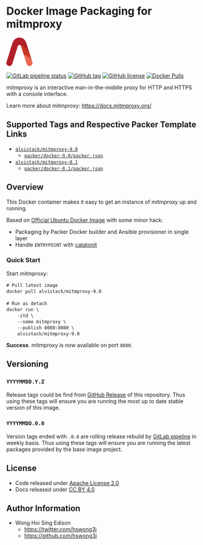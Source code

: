 # Docker Image Packaging for mitmproxy

<a href="https://alvistack.com" title="AlviStack" target="_blank"><img src="/alvistack.svg" height="75" alt="AlviStack"></a>

[![GitLab pipeline status](https://img.shields.io/gitlab/pipeline/alvistack/docker-mitmproxy/master)](https://gitlab.com/alvistack/docker-mitmproxy/-/pipelines)
[![GitHub tag](https://img.shields.io/github/tag/alvistack/docker-mitmproxy.svg)](https://github.com/alvistack/docker-mitmproxy/tags)
[![GitHub license](https://img.shields.io/github/license/alvistack/docker-mitmproxy.svg)](https://github.com/alvistack/docker-mitmproxy/blob/master/LICENSE)
[![Docker Pulls](https://img.shields.io/docker/pulls/alvistack/mitmproxy-9.0.svg)](https://hub.docker.com/r/alvistack/mitmproxy-9.0)

mitmproxy is an interactive man-in-the-middle proxy for HTTP and HTTPS with a console interface.

Learn more about mitmproxy: <https://docs.mitmproxy.org/>

## Supported Tags and Respective Packer Template Links

-   [`alvistack/mitmproxy-9.0`](https://hub.docker.com/r/alvistack/mitmproxy-9.0)
    -   [`packer/docker-9.0/packer.json`](https://github.com/alvistack/docker-mitmproxy/blob/master/packer/docker-9.0/packer.json)
-   [`alvistack/mitmproxy-8.1`](https://hub.docker.com/r/alvistack/mitmproxy-8.1)
    -   [`packer/docker-8.1/packer.json`](https://github.com/alvistack/docker-mitmproxy/blob/master/packer/docker-8.1/packer.json)

## Overview

This Docker container makes it easy to get an instance of mitmproxy up and running.

Based on [Official Ubuntu Docker Image](https://hub.docker.com/_/ubuntu/) with some minor hack:

-   Packaging by Packer Docker builder and Ansible provisioner in single layer
-   Handle `ENTRYPOINT` with [catatonit](https://github.com/openSUSE/catatonit)

### Quick Start

Start mitmproxy:

    # Pull latest image
    docker pull alvistack/mitmproxy-9.0

    # Run as detach
    docker run \
        -itd \
        --name mitmproxy \
        --publish 8080:8080 \
        alvistack/mitmproxy-9.0

**Success**. mitmproxy is now available on port `8080`.

## Versioning

### `YYYYMMDD.Y.Z`

Release tags could be find from [GitHub Release](https://github.com/alvistack/docker-mitmproxy/tags) of this repository. Thus using these tags will ensure you are running the most up to date stable version of this image.

### `YYYYMMDD.0.0`

Version tags ended with `.0.0` are rolling release rebuild by [GitLab pipeline](https://gitlab.com/alvistack/docker-mitmproxy/-/pipelines) in weekly basis. Thus using these tags will ensure you are running the latest packages provided by the base image project.

## License

-   Code released under [Apache License 2.0](LICENSE)
-   Docs released under [CC BY 4.0](http://creativecommons.org/licenses/by/4.0/)

## Author Information

-   Wong Hoi Sing Edison
    -   <https://twitter.com/hswong3i>
    -   <https://github.com/hswong3i>
